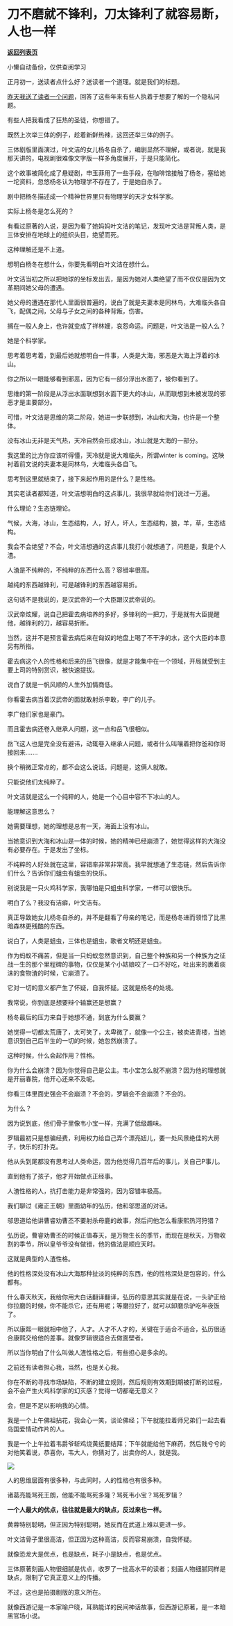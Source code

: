 # 刀不磨就不锋利，刀太锋利了就容易断，人也一样

[**返回列表页**](/gzh/记忆承载)

小懒自动备份，仅供查阅学习

正月初一，送读者点什么好？送读者一个道理。就是我们的标题。

[昨天我送了读者一个问题](http://mp.weixin.qq.com/s?__biz=MzU0MjYwNDU2Mw==&mid=2247509421&idx=1&sn=29880cf17db38d16f465daca6e985a35&chksm=fb1ac9d1cc6d40c79e3503906f120ddfe0428f65184a6f6d86f89d4ac898772fc4bc1fcdfe73&scene=21#wechat_redirect)，回答了这些年来有些人执着于想要了解的一个隐私问题。  

有些人把我看成了狂热的圣徒，你想错了。  

既然上次举三体的例子，趁着新鲜热辣，这回还举三体的例子。  

三体剧版里面演过，叶文洁的女儿杨冬自杀了，编剧显然不理解，或者说，就是我那天讲的，电视剧很难像文字版一样多角度展开，于是只能简化。  

这个故事被简化成了悬疑剧，申玉菲用了一些手段，在咖啡馆接触了杨冬，塞给她一坨资料，忽悠杨冬认为物理学不存在了，于是她自杀了。

剧中把杨冬描述成一个精神世界里只有物理学的天才女科学家。

实际上杨冬是怎么死的？  

有看过原著的人说，是因为看了她妈妈叶文洁的笔记，发现叶文洁是背叛人类，是三体安排在地球上的组织头目，绝望而死。  

这种理解还是不上道。  

想明白杨冬在想什么，你要先看明白叶文洁在想什么。  

叶文洁当初之所以把地球的坐标发出去，是因为她对人类绝望了而不仅仅是因为文革期间她父母的遭遇。

她父母的遭遇在那代人里面很普遍的，说白了就是夫妻本是同林鸟，大难临头各自飞，配偶之间，父母与子女之间的各种背叛，伤害。  

搁在一般人身上，也许就变成了祥林嫂，哀怨命运。问题是，叶文洁是一般人么？

她是个科学家。

思考着思考着，到最后她就想明白一件事，人类是大海，邪恶是大海上浮着的冰山。  

你之所以一眼能够看到邪恶，因为它有一部分浮出水面了，被你看到了。  

思维的第一阶段是从浮出水面联想到水面下更大的冰山，从而联想到未被发现的邪恶才是主要部分。  

可惜，叶文洁是思维的第二阶段，她进一步联想到，冰山和大海，也许是一个整体。

没有冰山无非是天气热，天冷自然会形成冰山，冰山就是大海的一部分。  

我这里的比方你应该听得懂，天冷就是说大难临头，所谓winter is coming。这映衬着前文说的夫妻本是同林鸟，大难临头各自飞。

思考到这里就结束了，接下来起作用的是什么？是性格。  

其实老读者都知道，叶文洁想明白的这点事儿，我很早就给你们说过一万遍。  

什么理论？生态链理论。

气候，大海，冰山，生态结构，人，好人，坏人，生态结构，狼，羊，草，生态结构。  

我会不会绝望？不会，叶文洁想通的这点事儿我打小就想通了，问题是，我是个人渣。  

人渣是不纯粹的，不纯粹的东西什么高？容错率很高。  

越纯的东西越锋利，可是越锋利的东西越容易折。  

这句话不是我说的，是汉武帝的一个大臣跟汉武帝说的。  

汉武帝炫耀，说自己把霍去病培养的多好，多锋利的一把刀，于是就有大臣提醒他，越锋利的刀，越容易折断。  

当然，这并不是预言霍去病后来在匈奴的地盘上喝了不干净的水，这个大臣的本意另有所指。

霍去病这个人的性格和后来的岳飞很像，就是才能集中在一个领域，开局就受到主要上司的特别赏识，被快速提拔。  

说白了就是一帆风顺的人生外加情商低。  

你看霍去病当着汉武帝的面就敢射杀李敢，李广的儿子。  

李广他们家也是豪门。

而且霍去病还卷入继承人问题，这一点和岳飞很相似。

岳飞这人也是完全没有避讳，动辄卷入继承人问题，或者什么叫嚷着把你爸和你哥接回来.......  

换个稍微正常点的，都不会这么说话。问题是，这俩人就敢。  

只能说他们太纯粹了。  

叶文洁就是这么一个纯粹的人，她是一个心目中容不下冰山的人。  

能理解这意思么？  

她需要理想，她的理想是总有一天，海面上没有冰山。

当她意识到大海和冰山是一体的时候，她的精神已经崩溃了，她觉得这样的大海没有必要存在。于是发出了坐标。  

不纯粹的人好处就在这里，容错率非常非常高。我早就想通了生态链，然后告诉你们什么？告诉你们蛆虫有蛆虫的快乐。  

别说我是一只火鸡科学家，我哪怕是只蛆虫科学家，一样可以很快乐。  

明白了么？我没有洁癖，叶文洁有。  

真正导致她女儿杨冬自杀的，并不是翻看了母亲的笔记，而是杨冬进而领悟了比黑暗森林更残酷的东西。  

说白了，人类是蛆虫，三体也是蛆虫，歌者文明还是蛆虫。  

作为蚂蚁不痛苦，但是当一只蚂蚁忽然意识到，自己整个种族和另一个种族为之征战一生的那个里程碑的事物，仅仅是某个小姑娘咬了一口不好吃，吐出来的裹着痰沫的食物渣的时候，它崩溃了。  

它对一切的意义都产生了怀疑，自我怀疑。这就是杨冬的处境。

我常说，你到底是想要辩个输赢还是想赢？  

杨冬最后的压力来自于她想不通，到底为什么要赢？

她觉得一切都太荒唐了，太可笑了，太卑微了，就像一个公主，被卖进青楼，当她意识到自己后半生的一切的时候，她忽然崩溃了。  

这种时候，什么会起作用？性格。  

你为什么会崩溃？因为你觉得自己是公主。韦小宝怎么就不崩溃？因为他的理想就是开丽春院，他开心还来不及呢。

你看三体里面史强会不会崩溃？不会的，罗辑会不会崩溃？不会的。

为什么？  

因为说到底，他们骨子里像韦小宝一样，充满了低级趣味。

罗辑最初只是想骗经费，利用权力给自己弄个漂亮妞儿，要一处风景绝佳的大房子，快乐的打扑克。

他从头到尾都没有思考过人类命运，因为他觉得几百年后的事儿，关自己P事儿。  

直到他有了孩子，他才开始做点正经事。  

人渣性格的人，抗打击能力是非常强的，因为容错率极高。  

我们聊过《雍正王朝》里面幼年的弘历，他和邬思道的对话。  

邬思道给他讲曹睿劝曹丕不要射杀母鹿的故事，然后问他怎么看康熙热河狩猎？

弘历说，曹睿劝曹丕的时候正值春天，是万物生长的季节，而现在是秋天，万物收割的季节，所以皇爷爷没有做错，他的做法是顺应天时。

这就是典型的人渣性格。  

他的性格深处没有冰山大海那种扯淡的纯粹的东西，他的性格深处是包容的，什么都有。  

什么春天秋天，我给你用大白话翻译翻译，弘历的意思其实就是在说，一头驴正给你拉磨的时候，你不能杀它，还有用呢；等磨拉好了，就可以卸磨杀驴吃年夜饭了。  

所以康熙一眼就相中他了，人才。人才不人才的，关键在于适合不适合，弘历很适合康熙交给他的差事。就像罗辑很适合去做面壁者。

所以当你明白了什么叫做人渣性格之后，有些担心是多余的。  

之前还有读者担心我，当然，也是关心我。

你在不断的寻找市场缺陷，不断的建立规则，然后规则有效期到期被打断的过程，会不会产生火鸡科学家的幻灭感？觉得一切都毫无意义？

会，但是不足以影响我的心情。

我是一个上午佛祖拈花，我会心一笑，谈论佛经；下午就能拉着师兄弟们一起去看岛国爱情动作片的人。  

我是一个上午拉着韦爵爷斩鸡烧黄纸要结拜；下午就能给他下麻药，然后贱兮兮的对他笑着说，恭喜你，韦大人，你猜对了，出卖你的人，就是我。

![](https://mmbiz.qpic.cn/mmbiz_png/aYCQDPqZ8kwJOpwicDGYRz5w5RJ8QxWCtm04Z3AU21Rloz6OalZ8XsEmrgibSDU9VQ9y8VBPFT7miaqkicePXWoibxg/640?wx_fmt=png)

人的思维层面有很多种，与此同时，人的性格也有很多种。

诸葛亮能骂死王朗，他能不能骂死多隆？骂死韦小宝？骂死罗辑？

 **一个人最大的优点，往往就是最大的缺点，反过来也一样。**

黄蓉特别聪明，但正因为特别聪明，她反而在武道上难以更进一步。

叶文洁骨子里很高洁，但正因为这种高洁，反而容易崩溃，自我怀疑。

就像恐龙大是优点，也是缺点，耗子小是缺点，也是优点。  

三体原著刻画人物很细腻是优点，收罗了一批高水平的读者；刻画人物细腻同样是缺点，限制了它真正意义上的传播。

不过，这也是拍摄剧版的意义所在。

就像西游记是一本家喻户晓，耳熟能详的民间神话故事，但西游记原著，是一本暗黑官场小说。

